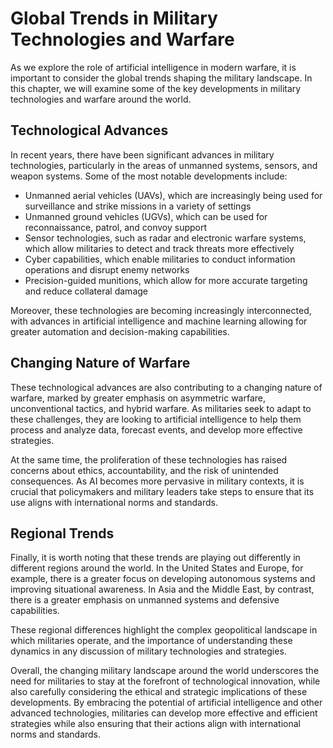 Global Trends in Military Technologies and Warfare
=================================================================================

As we explore the role of artificial intelligence in modern warfare, it is important to consider the global trends shaping the military landscape. In this chapter, we will examine some of the key developments in military technologies and warfare around the world.

Technological Advances
----------------------

In recent years, there have been significant advances in military technologies, particularly in the areas of unmanned systems, sensors, and weapon systems. Some of the most notable developments include:

* Unmanned aerial vehicles (UAVs), which are increasingly being used for surveillance and strike missions in a variety of settings
* Unmanned ground vehicles (UGVs), which can be used for reconnaissance, patrol, and convoy support
* Sensor technologies, such as radar and electronic warfare systems, which allow militaries to detect and track threats more effectively
* Cyber capabilities, which enable militaries to conduct information operations and disrupt enemy networks
* Precision-guided munitions, which allow for more accurate targeting and reduce collateral damage

Moreover, these technologies are becoming increasingly interconnected, with advances in artificial intelligence and machine learning allowing for greater automation and decision-making capabilities.

Changing Nature of Warfare
--------------------------

These technological advances are also contributing to a changing nature of warfare, marked by greater emphasis on asymmetric warfare, unconventional tactics, and hybrid warfare. As militaries seek to adapt to these challenges, they are looking to artificial intelligence to help them process and analyze data, forecast events, and develop more effective strategies.

At the same time, the proliferation of these technologies has raised concerns about ethics, accountability, and the risk of unintended consequences. As AI becomes more pervasive in military contexts, it is crucial that policymakers and military leaders take steps to ensure that its use aligns with international norms and standards.

Regional Trends
---------------

Finally, it is worth noting that these trends are playing out differently in different regions around the world. In the United States and Europe, for example, there is a greater focus on developing autonomous systems and improving situational awareness. In Asia and the Middle East, by contrast, there is a greater emphasis on unmanned systems and defensive capabilities.

These regional differences highlight the complex geopolitical landscape in which militaries operate, and the importance of understanding these dynamics in any discussion of military technologies and strategies.

Overall, the changing military landscape around the world underscores the need for militaries to stay at the forefront of technological innovation, while also carefully considering the ethical and strategic implications of these developments. By embracing the potential of artificial intelligence and other advanced technologies, militaries can develop more effective and efficient strategies while also ensuring that their actions align with international norms and standards.
